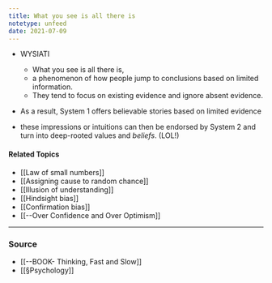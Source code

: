 ```yaml
---
title: What you see is all there is
notetype: unfeed
date: 2021-07-09
---
```

- WYSIATI
	- What you see is all there is, 
	- a phenomenon of how people jump to conclusions based on limited information. 
	- They tend to focus on existing evidence and ignore absent evidence. 

- As a result, System 1 offers believable stories based on limited evidence
- these impressions or intuitions can then be endorsed by System 2 and turn into deep-rooted values and *beliefs*. (LOL!)
	
#### Related Topics
- [[Law of small numbers]]
- [[Assigning cause to random chance]]
- [[Illusion of understanding]]
- [[Hindsight bias]]
- [[Confirmation bias]]
- [[--Over Confidence and Over Optimism]]

--- 

### Source
- [[--BOOK- Thinking, Fast and Slow]]
- [[§Psychology]]
